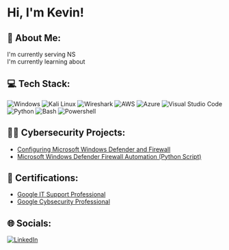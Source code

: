 <h1>Hi, I'm Kevin! </h1>

<h2>💫 About Me:</h2>
   I'm currently serving NS</br>
   I'm currently learning about</br>

<h2>💻 Tech Stack:</h2>

![Windows](https://img.shields.io/badge/Windows-0078D4.svg?style=for-the-badge&logo=Windows&logoColor=white)
![Kali Linux](https://img.shields.io/badge/Kali%20Linux-557C94.svg?style=for-the-badge&logo=Kali-Linux&logoColor=white)
![Wireshark](https://img.shields.io/badge/Wireshark-1679A7.svg?style=for-the-badge&logo=Wireshark&logoColor=white)
![AWS](https://img.shields.io/badge/Amazon%20AWS-232F3E.svg?style=for-the-badge&logo=Amazon-AWS&logoColor=white)
![Azure](https://img.shields.io/badge/Microsoft%20Azure-0078D4.svg?style=for-the-badge&logo=Microsoft-Azure&logoColor=white)
![Visual Studio Code](https://img.shields.io/badge/Visual%20Studio%20Code-007ACC.svg?style=for-the-badge&logo=Visual-Studio-Code&logoColor=white)
![Python](https://img.shields.io/badge/Python-3776AB.svg?style=for-the-badge&logo=Python&logoColor=white)
![Bash](https://img.shields.io/badge/GNU%20Bash-4EAA25.svg?style=for-the-badge&logo=GNU-Bash&logoColor=white)
![Powershell](https://img.shields.io/badge/PowerShell-5391FE.svg?style=for-the-badge&logo=PowerShell&logoColor=white)

<h2>👨‍💻 Cybersecurity Projects:</h2>

- [Configuring Microsoft Windows Defender and Firewall](https://github.com/kevinnyeo/MicrosoftWindowsDefenderFirewall)
- [Microsoft Windows Defender Firewall Automation (Python Script)](https://github.com/kevinnyeo/FirewallAutomation)

<h2>📝 Certifications: </h2>

- [Google IT Support Professional](https://github.com/joshmadakor1/Algorithms-Practice)
- [Google Cybsecurity Professional](https://github.com/joshmadakor1/Algorithms-Practice)

## 🌐 Socials:
[![LinkedIn](https://img.shields.io/badge/LinkedIn-0A66C2.svg?style=for-the-badge&logo=LinkedIn&logoColor=white)](https://linkedin.com/in/kevinyeo) 






<!--
Here are some ideas to get you started:


- 🔭 I’m currently working on ...
- 🌱 I’m currently learning ...
- 👯 I’m looking to collaborate on ...
- 🤔 I’m looking for help with ...
- 💬 Ask me about ...
- 📫 How to reach me: ...
- 😄 Pronouns: ...
- ⚡ Fun fact: ...
-->
